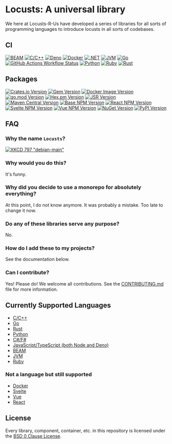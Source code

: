 # Locusts: A universal library

We here at Locusts-R-Us have developed a series of libraries for all sorts of programming languages to introduce locusts in all sorts of codebases.

## CI

[![BEAM](<https://img.shields.io/github/actions/workflow/status/locusts-r-us/locusts/beam.yml?style=for-the-badge&logo=erlang&label=Erlang%2FElixir%2FGleam%20(BEAM)>)](https://github.com/locusts-r-us/locusts/actions/workflows/beam.yml)
[![C/C++](https://img.shields.io/github/actions/workflow/status/locusts-r-us/locusts/c.yml?style=for-the-badge&logo=c&label=C%2FC%2B%2B)](https://github.com/locusts-r-us/locusts/actions/workflows/c.yml)
[![Deno](https://img.shields.io/github/actions/workflow/status/locusts-r-us/locusts/deno.yml?style=for-the-badge&logo=deno&label=Deno)](https://github.com/locusts-r-us/locusts/actions/workflows/deno.yml)
[![Docker](https://img.shields.io/github/actions/workflow/status/locusts-r-us/locusts/docker.yml?style=for-the-badge&logo=docker&label=Docker)](https://github.com/locusts-r-us/locusts/actions/workflows/docker.yml)
[![.NET](https://img.shields.io/github/actions/workflow/status/locusts-r-us/locusts/dotnet.yml?style=for-the-badge&logo=dotnet&label=C%23%2FF%23)](https://github.com/locusts-r-us/locusts/actions/workflows/dotnet.yml)
[![JVM](<https://img.shields.io/github/actions/workflow/status/locusts-r-us/locusts/jvm.yml?style=for-the-badge&logo=kotlin&label=Java%2FKotlin%2FGroovy%20(JVM)>)](https://github.com/locusts-r-us/locusts/actions/workflows/jvm.yml)
[![Go](https://img.shields.io/github/actions/workflow/status/locusts-r-us/locusts/go.yml?style=for-the-badge&logo=go&label=Go)](https://github.com/locusts-r-us/locusts/actions/workflows/go.yml)
[![GitHub Actions Workflow Status](https://img.shields.io/github/actions/workflow/status/locusts-r-us/locusts/node.yml?style=for-the-badge&logo=nodedotjs&label=Node.JS)](https://github.com/locusts-r-us/locusts/actions/workflows/node.yml)
[![Python](https://img.shields.io/github/actions/workflow/status/locusts-r-us/locusts/python.yml?style=for-the-badge&logo=python&label=Python)](https://github.com/locusts-r-us/locusts/actions/workflows/python.yml)
[![Ruby](https://img.shields.io/github/actions/workflow/status/locusts-r-us/locusts/ruby.yml?style=for-the-badge&logo=ruby&label=Ruby)](https://github.com/locusts-r-us/locusts/actions/workflows/ruby.yml)
[![Rust](https://img.shields.io/github/actions/workflow/status/locusts-r-us/locusts/rust.yml?style=for-the-badge&logo=rust&label=Rust)](https://github.com/locusts-r-us/locusts/actions/workflows/rust.yml)

## Packages

[![Crates.io Version](https://img.shields.io/crates/v/locusts?style=for-the-badge&logo=rust&color=%23f74b00)](https://crates.io/crates/locusts)
[![Gem Version](https://img.shields.io/gem/v/locusts?style=for-the-badge&logo=rubygems&logoColor=%23E9573F)](https://rubygems.org/gems/locusts)
[![Docker Image Version](https://img.shields.io/docker/v/rosstheross/locusts?sort=semver&style=for-the-badge&logo=docker&logoColor=%232496ED)](https://hub.docker.com/r/rosstheross/locusts)
[![go.mod Version](https://img.shields.io/github/go-mod/go-version/locusts-r-us/locusts?style=for-the-badge&logo=go&color=%2300ADD8)](https://pkg.go.dev/github.com/locusts-r-us/locusts)
[![Hex.pm Version](https://img.shields.io/hexpm/v/locusts?style=for-the-badge&logo=elixir&color=%234B275F)](https://hex.pm/packages/locusts)
[![JSR Version](https://img.shields.io/jsr/v/%40locusts-r-us/locusts?style=for-the-badge&logo=jsr&color=%23F7DF1E)](https://jsr.io/@locusts-r-us/locusts)
[![Maven Central Version](https://img.shields.io/maven-central/v/io.github.locusts-r-us/locusts?style=for-the-badge&logo=apachemaven&color=%23C71A36)](https://github.com/locusts-r-us/locusts/issues/32)
[![Base NPM Version](https://img.shields.io/npm/v/locusts?style=for-the-badge&logo=npm&label=Base%20NPM&color=%23cb3837)](https://www.npmjs.com/package/locusts)
[![React NPM Version](https://img.shields.io/npm/v/%40locusts%2Freact?style=for-the-badge&logo=react&label=React%20NPM&color=%234FC08D)](https://www.npmjs.com/package/@locusts/react)
[![Svelte NPM Version](https://img.shields.io/npm/v/%40locusts%2Fsvelte?style=for-the-badge&logo=svelte&label=Svelte%20NPM&color=%61DAFB)](https://www.npmjs.com/package/@locusts/svelte)
[![Vue NPM Version](https://img.shields.io/npm/v/%40locusts%2Fvue?style=for-the-badge&logo=vuedotjs&label=Vue%20NPM&color=%234FC08D)](https://www.npmjs.com/package/@locusts/vue)
[![NuGet Version](https://img.shields.io/nuget/v/locusts?style=for-the-badge&logo=nuget&color=%23004880)](https://www.nuget.org/packages/locusts)
[![PyPI Version](https://img.shields.io/pypi/v/locusts-r-us?style=for-the-badge&logo=pypi&label=pypi&color=%233775A9)](https://pypi.org/project/locusts-r-us/)

## FAQ

### Why the name `Locusts`?

[![XKCD 797 "debian-main"](https://imgs.xkcd.com/comics/debian_main.png "dpkg: error processing package (--purge): subprocess pre-removal script returned error exit 163: OH_GOD_THEYRE_INSIDE_MY_CLOTHES")](https://xkcd.com/797/)

### Why would you do this?

It's funny.

### Why did you decide to use a monorepo for absolutely everything?

At this point, I do not know anymore. It was probably a mistake.
Too late to change it now.

### Do any of these libraries serve any purpose?

No.

### How do I add these to my projects?

See the documentation below.

### Can I contribute?

Yes! Please do! We welcome all contributions.
See the [CONTRIBUTING.md](./CONTRIBUTING.md) file for more information.

## Currently Supported Languages

- [C/C++](./docs/C.md)
- [Go](./docs/Go.md)
- [Rust](./docs/Rust.md)
- [Python](./docs/Python.md)
- [C#/F#](./docs/.NET.md)
- [JavaScript/TypeScript (both Node and Deno)](./docs/JavaScript.md)
- [BEAM](./docs/BEAM.md)
- [JVM](./docs/JVM.md)
- [Ruby](./docs/Ruby.md)

### Not a language but still supported

- [Docker](./docs/Docker.md)
- [Svelte](./src/packages/svelte/README.md)
- [Vue](./src/packages/vue/README.md)
- [React](./src/packages/react/README.md)

## License

Every library, component, container, etc. in this repository is licensed under the [BSD 0 Clause License](./LICENSE).
